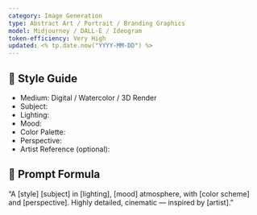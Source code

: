 ```yaml
---
category: Image Generation
type: Abstract Art / Portrait / Branding Graphics
model: Midjourney / DALL·E / Ideogram
token-efficiency: Very High
updated: <% tp.date.now("YYYY-MM-DD") %>
---
```


## 🎯 Style Guide
- Medium: Digital / Watercolor / 3D Render
- Subject: 
- Lighting: 
- Mood: 
- Color Palette: 
- Perspective: 
- Artist Reference (optional): 

## 🧩 Prompt Formula
“A [style] [subject] in [lighting], [mood] atmosphere, with [color scheme] and [perspective]. Highly detailed, cinematic — inspired by [artist].”
